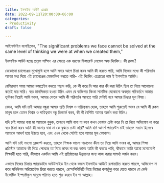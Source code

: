 ```yaml
---
title: ইনসাইড আউট এপ্রোচ
date: 2022-09-11T20:00:00+06:00
categories:
- Productivity
draft: false

---
```

আইনস্টাইন বলেছিলেন, "The significant problems we face cannot be solved at the same level of thinking we were at when we created them,"

ইনসাইড আউট হচ্ছে প্রব্লেম সল্ভিং এর ক্ষেত্রে এক ধরনের ডিফরেন্ট লেভেল অফ থিংকিং। কী রকম?

যেকোনো চ্যালেঞ্জের মুখোমুখি হলে আমি সবার আগে চিন্তা করব আমি কী করতে পারি, আমি নিজের মধ্যে কী পরিবর্তন আনার মধ্য দিয়ে এই চ্যালেঞ্জের মোকাবিলা করতে পারি- এই থিংকিং এপ্রোচের নাম ই ইনসাইড আউট।

বেশিরভাগ সময় আমরা কমপ্লেইন করতে পছন্দ করি, কে কী করে নি আর কার কী করা উচিৎ ছিল তা নিয়ে আলোচনা করেই দায় সারি। বরং মানসিকতা হওয়া উচিৎ এমন যে ব্যক্তিগত কিংবা সামষ্টিক যেকোনো অবস্থার পরিবর্তনে আমার ভূমিকা নিয়েই আমি ভাবব, আমার ভেতর আমি কী পরিবর্তন আনতে পারি সেটাই হবে আমার চিন্তার মূল বিষয়।

যেমন, আমি যদি চাই আমার বন্ধুরা আমার প্রতি বিশ্বস্ত ও দায়িত্ববান হোক, তাহলে আমি শুরুতেই ভাবব যে আমি কী রকম মানুষ হলে তেমন বিশ্বস্ত ও দায়িত্ববান বন্ধু ডিজার্ভ করব, কী কী বৈশিষ্ট্য আমার অর্জন করা উচিৎ।

যদি চাই আমার বাবা মা আমাকে বুঝুক, তাহলে আমি বাবা মা কবে কখন বোঝার চেষ্টা করে নি তা নিয়ে অভিযোগ না করে বরং চিন্তা করব আমি কী আমার বাবা মা কে বুঝতে চেষ্টা করি? আমি যদি আদর্শ প্যারেন্টস চাই তাহলে সন্তান হিসেবে আমাকে আদর্শ হয়ে উঠতে হবে, এবং এখন থেকে সেটাই হবে আমার মূল ফোকাস।

আমি যদি চাই ভালো রেজাল্ট করতে, তাহলে শিক্ষক ভালো পড়ালেন কীনা তা নিয়ে আমি ভাবব না, আমার শিক্ষা প্রতিষ্ঠান আমাকে কী দিতে পেরেছে তা নিয়ে ভাবব না বরং ভাবব আমি কী করতে পারি, কীভাবে আমি আরো মনোযোগী শিক্ষার্থী হতে পারি, কীভাবে একদিন আমি এই প্রতিষ্ঠানের উন্নয়নের জন্য কাজ করার সামর্থ্য অর্জন করব।

এভাবে নিজের চিন্তার প্যারাডাইম আউটসাইড ইন থেকে বদলে ইনসাইড আউটে রূপান্তরিত করতে পারলে, অভিযোগ না করে সলিউশন অরিয়েন্টেড চিন্তা করতে পারলে, রেস্পন্সিবিলিটি নিয়ে নিজের কাজটুকু করে যেতে পারলে যে কেউ ইফেক্টিভ ইম্প্যাক্টফুল মানুষে পরিণত হতে শুরু করবে ইন শা আল্লাহ।